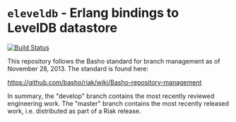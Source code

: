 # `eleveldb` - Erlang bindings to LevelDB datastore 

[![Build Status](https://travis-ci.com/vernemq/eleveldb.svg?branch=develop)](https://travis-ci.com/vernemq/eleveldb)

This repository follows the Basho standard for branch management 
as of November 28, 2013.  The standard is found here:

https://github.com/basho/riak/wiki/Basho-repository-management

In summary, the "develop" branch contains the most recently reviewed
engineering work.  The "master" branch contains the most recently
released work, i.e. distributed as part of a Riak release.
